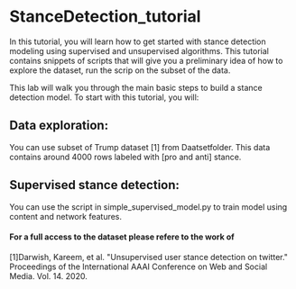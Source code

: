 # StanceDetection_tutorial

In this tutorial, you will learn how to get started with stance detection modeling using supervised and unsupervised algorithms. This tutorial contains snippets of scripts that will give you a preliminary idea of how to explore the dataset, run the scrip on the subset of the data.

This lab will walk you through the main basic steps to build a stance detection model. To start with this tutorial, you will:

##  Data exploration:
 You can use subset of Trump dataset [1] from Daatsetfolder. This data contains around 4000 rows labeled with [pro and anti] stance. 

## Supervised stance detection:
 You can use the script in simple_supervised_model.py to train model using content and network features.
        
        
 #### For a full access to the dataset please refere to the work of 
[1]Darwish, Kareem, et al. "Unsupervised user stance detection on twitter." Proceedings of the International AAAI Conference on Web and Social Media. Vol. 14. 2020.

